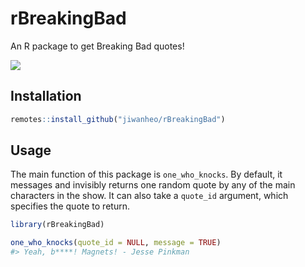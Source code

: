 
<!-- README.md is generated from README.Rmd. Please edit that file -->

# rBreakingBad

<!-- badges: start -->
<!-- badges: end -->

An R package to get Breaking Bad quotes!

![](https://media.giphy.com/media/3oFzmkkwfOGlzZ0gxi/giphy.gif)

## Installation

``` r
remotes::install_github("jiwanheo/rBreakingBad")
```

## Usage

The main function of this package is `one_who_knocks`. By default, it
messages and invisibly returns one random quote by any of the main
characters in the show. It can also take a `quote_id` argument, which
specifies the quote to return.

``` r
library(rBreakingBad)

one_who_knocks(quote_id = NULL, message = TRUE)
#> Yeah, b****! Magnets! - Jesse Pinkman
```
